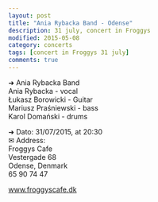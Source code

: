 ```yaml
---
layout: post
title: "Ania Rybacka Band - Odense"
description: 31 july, concert in Froggys
modified: 2015-05-08
category: concerts
tags: [concert in Froggys 31 july]
comments: true
---
```


➜ Ania Rybacka Band<br>
Ania Rybacka - vocal<br>
Łukasz Borowicki - Guitar<br>
Mariusz Praśniewski - bass<br>
Karol Domański - drums<br>

➜ Dato: 31/07/2015, at 20:30<br>
✉ Address:<br>
Froggys Cafe<br>
Vestergade 68<br>
Odense, Denmark<br>
65 90 74 47<br>

<a href="http://froggyscafe.dk">www.froggyscafe.dk</a>